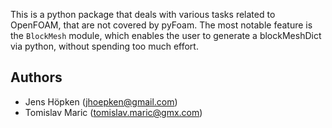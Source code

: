 This is a python package that deals with various tasks related to OpenFOAM, that
are not covered by pyFoam. The most notable feature is the ``BlockMesh`` module,
which enables the user to generate a blockMeshDict via python, without spending
too much effort.

## Authors

* Jens Höpken (jhoepken@gmail.com)
* Tomislav Maric (tomislav.maric@gmx.com)
